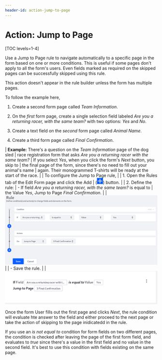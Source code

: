```yaml
---
header-id: action-jump-to-page
---
```


# Action: Jump to Page

[TOC levels=1-4]

Use a Jump to Page rule to navigate automatically to a specific page in the form
based on one or more conditions. This is useful if some pages don't apply to all
the form's users. Even fields marked as required on the skipped pages can be
successfully skipped using this rule.

This action doesn't appear in the rule builder unless the form has multiple
pages.

To follow the example here,

1.  Create a second form page called *Team Information*.

2.  On the _first_ form page, create a single selection field labeled *Are you a
    returning racer, with the same team?* with two options: *Yes*
    and *No*.

3.  Create a text field on the _second_ form page called *Animal Name*.

4.  Create a third form page called *Final Confirmation*.

| **Example:** There's a question on the *Team Information* page of the dog sled
| race registration form that asks *Are you a returning racer with the same team?*
| If you select *Yes*, when you click the form's *Next* button, you skip to
| the final page of the form, since there's no need to fill out your animal's name
| again. Their monogrammed T-shirts will be ready at the start of the race.
| 
| To configure the Jump to Page rule,
| 
| 1. Open the Rules tab of the Edit Form page and click the Add
|    (![Add](../../../images/icon-add.png)) button.
| 
| 2. Define the rule:
|     - If field *Are you a returning racer, with the same team?* is equal to
|         the Value *Yes*, Jump to Page *Final Confirmation*.
| 
|     ![Figure 1: Build form rules quickly by defining your conditions and actions.](../../../images/forms-jump-to-page.png)
| 
|     - Save the rule.
| 
|     ![Figure 2: Once a rule is saved, it is displayed so that you can easily understand what it does.](../../../images/forms-jump-to-page2.png)

Once the form User fills out the first page and clicks _Next_, the rule
condition will evaluate hte answer to the field and either proceed to the next
page or take the action of skipping to the page inidicatedd in the rule.

If you use an *is not equal to* condition for form fields on two different
pages, the condition is checked after leaving the page of the first form field,
and evaluates to *true* since there's a value in the first field and no value in
the second field. It's best to use this condition with fields existing on the
same page.
